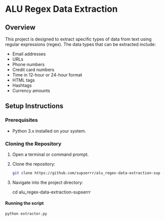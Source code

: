 # ALU Regex Data Extraction

## Overview

This project is designed to extract specific types of data from text using regular expressions (regex). The data types that can be extracted include:

- Email addresses
- URLs
- Phone numbers
- Credit card numbers
- Time in 12-hour or 24-hour format
- HTML tags
- Hashtags
- Currency amounts

## Setup Instructions

### Prerequisites

- Python 3.x installed on your system.

### Cloning the Repository

1. Open a terminal or command prompt.
2. Clone the repository:

   ```sh
   git clone https://github.com/supserrr/alu_regex-data-extraction-supserrr.git

3. Navigate into the project directory:

   cd alu_regex-data-extraction-supserrr

#### Running the script

   ```sh
   python extractor.py
